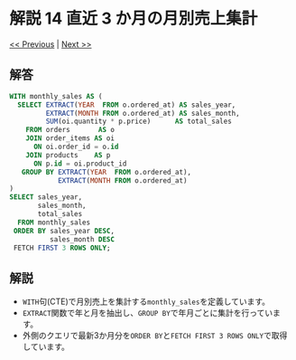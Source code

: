 # 解説 14 直近 3 か月の月別売上集計

[<< Previous](13_explanation.md) | [Next >>](15_explanation.md)

## 解答

```sql
WITH monthly_sales AS (
  SELECT EXTRACT(YEAR  FROM o.ordered_at) AS sales_year,
         EXTRACT(MONTH FROM o.ordered_at) AS sales_month,
         SUM(oi.quantity * p.price)      AS total_sales
    FROM orders       AS o
    JOIN order_items AS oi
      ON oi.order_id = o.id
    JOIN products    AS p
      ON p.id = oi.product_id
   GROUP BY EXTRACT(YEAR  FROM o.ordered_at),
            EXTRACT(MONTH FROM o.ordered_at)
)
SELECT sales_year,
       sales_month,
       total_sales
  FROM monthly_sales
 ORDER BY sales_year DESC,
          sales_month DESC
 FETCH FIRST 3 ROWS ONLY;
```

## 解説

- `WITH`句(CTE)で月別売上を集計する`monthly_sales`を定義しています。
- `EXTRACT`関数で年と月を抽出し、`GROUP BY`で年月ごとに集計を行っています。
- 外側のクエリで最新3か月分を`ORDER BY`と`FETCH FIRST 3 ROWS ONLY`で取得しています。